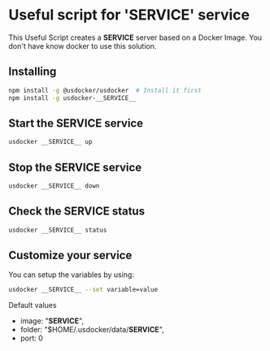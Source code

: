 # Useful script for '__SERVICE__' service

This Useful Script creates a __SERVICE__ server based on a Docker Image.
You don't have know docker to use this solution.

## Installing

```bash
npm install -g @usdocker/usdocker  # Install it first
npm install -g usdocker-__SERVICE__
```

## Start the __SERVICE__ service

```bash
usdocker __SERVICE__ up
```

## Stop the __SERVICE__ service

```bash
usdocker __SERVICE__ down
```

## Check the __SERVICE__ status

```bash
usdocker __SERVICE__ status
```


## Customize your service

You can setup the variables by using:

```bash
usdocker __SERVICE__ --set variable=value
```

Default values

 - image: "__SERVICE__",
 - folder: "$HOME/.usdocker/data/__SERVICE__",
 - port: 0


